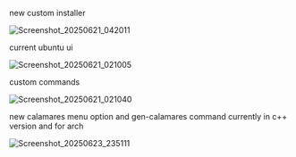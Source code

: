 
new custom installer

![Screenshot_20250621_042011](https://github.com/user-attachments/assets/d2537d88-ced0-4d09-8936-9b2c764d0536)



current ubuntu ui 

![Screenshot_20250621_021005](https://github.com/user-attachments/assets/ec20e88d-7399-45a3-8dd8-4ed421655fe5)


custom commands 

![Screenshot_20250621_021040](https://github.com/user-attachments/assets/9076bfed-8f5f-4863-b420-d3179c8c95f8)


new calamares menu option and gen-calamares command currently in c++ version and for arch 

![Screenshot_20250623_235111](https://github.com/user-attachments/assets/d2d4e1d2-2c3a-4da7-802e-d75ed04ddb4c)
